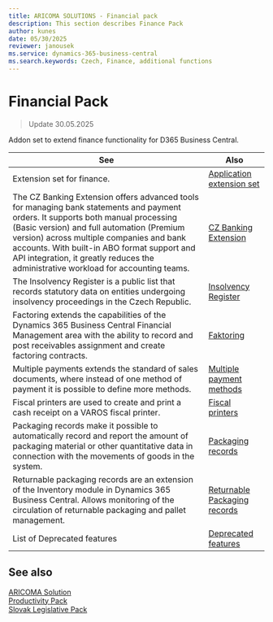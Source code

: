 ```yaml
---
title: ARICOMA SOLUTIONS - Financial pack  
description: This section describes Finance Pack
author: kunes
date: 05/30/2025
reviewer: janousek
ms.service: dynamics-365-business-central
ms.search.keywords: Czech, Finance, additional functions
---
```


# Financial Pack

> Update 30.05.2025

Addon set to extend finance functionality for D365 Business Central.

|See| Also|  
|-|-|
|Extension set for finance.|[Application extension set](controling-basic.md)|
|The CZ Banking Extension offers advanced tools for managing bank statements and payment orders. It supports both manual processing (Basic version) and full automation (Premium version) across multiple companies and bank accounts. With built-in ABO format support and API integration, it greatly reduces the administrative workload for accounting teams.|[CZ Banking Extension](cz-banking-extension.md)|
|The Insolvency Register is a public list that records statutory data on entities undergoing insolvency proceedings in the Czech Republic.|[Insolvency Register](insolvence-register.md)|
|Factoring extends the capabilities of the Dynamics 365 Business Central Financial Management area with the ability to record and post receivables assignment and create factoring contracts.|[Faktoring](factoring.md)|
|Multiple payments extends the standard of sales documents, where instead of one method of payment it is possible to define more methods.|[Multiple payment methods](multiple-payments.md)|
|Fiscal printers are used to create and print a cash receipt on a VAROS fiscal printer.|[Fiscal printers](fiscal-printers.md)|
|Packaging records make it possible to automatically record and report the amount of packaging material or other quantitative data in connection with the movements of goods in the system.|[Packaging records](pack-tracking-basic.md)|
| Returnable packaging records are an extension of the Inventory module in Dynamics 365 Business Central. Allows monitoring of the circulation of returnable packaging and pallet management.|[Returnable Packaging records](pack-tracking-return-packing.md)|
|List of Deprecated features|[Deprecated features](fp-deprecated-features.md)

## See also
[ARICOMA Solution](../index.md)  
[Productivity Pack](../ProductivityPack/productivity-pack.md)    
[Slovak Legislative Pack](../SK/sk-legislative-pack.md)

